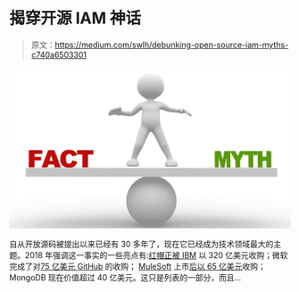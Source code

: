 # 揭穿开源 IAM 神话

> 原文：<https://medium.com/swlh/debunking-open-source-iam-myths-c740a6503301>

![](img/d3e112541d645d76fcadced11629bb9b.png)

自从开放源码被提出以来已经有 30 多年了，现在它已经成为技术领域最大的主题。2018 年强调这一事实的一些亮点有:[红帽正被 IBM](https://techcrunch.com/2018/10/28/forget-watson-the-red-hat-acquisition-may-be-the-thing-that-saves-ibm/) 以 320 亿美元收购；微软完成了对[75 亿美元 GitHub](https://news.microsoft.com/2018/06/04/microsoft-to-acquire-github-for-7-5-billion/) 的收购； [MuleSoft](https://www.mulesoft.com/) 上市[后以 65 亿美元](https://techcrunch.com/2018/09/25/with-mulesoft-in-fold-salesforce-gains-access-to-data-wherever-lives/)收购；MongoDB 现在价值超过 40 亿美元。这只是列表的一部分，而且…